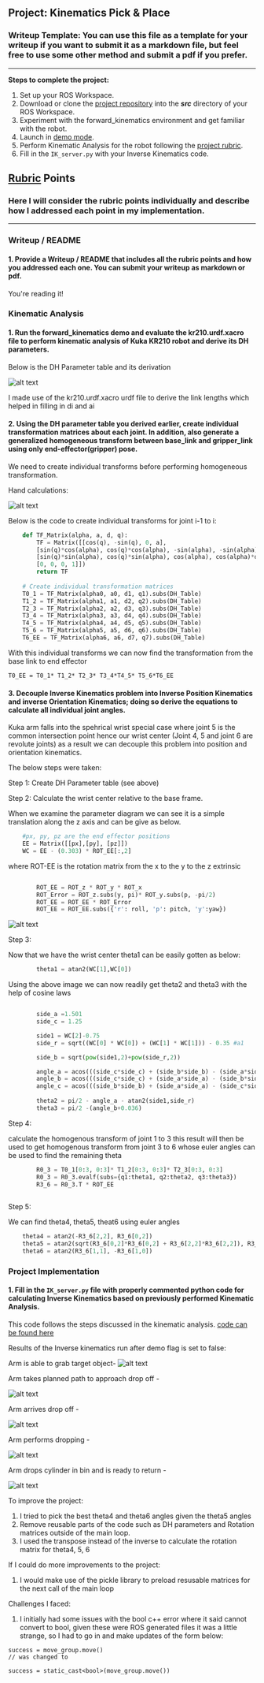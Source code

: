 ## Project: Kinematics Pick & Place
### Writeup Template: You can use this file as a template for your writeup if you want to submit it as a markdown file, but feel free to use some other method and submit a pdf if you prefer.

---


**Steps to complete the project:**  


1. Set up your ROS Workspace.
2. Download or clone the [project repository](https://github.com/udacity/RoboND-Kinematics-Project) into the ***src*** directory of your ROS Workspace.  
3. Experiment with the forward_kinematics environment and get familiar with the robot.
4. Launch in [demo mode](https://classroom.udacity.com/nanodegrees/nd209/parts/7b2fd2d7-e181-401e-977a-6158c77bf816/modules/8855de3f-2897-46c3-a805-628b5ecf045b/lessons/91d017b1-4493-4522-ad52-04a74a01094c/concepts/ae64bb91-e8c4-44c9-adbe-798e8f688193).
5. Perform Kinematic Analysis for the robot following the [project rubric](https://review.udacity.com/#!/rubrics/972/view).
6. Fill in the `IK_server.py` with your Inverse Kinematics code. 


[//]: # (Image References)

[image1]: ./misc_images/misc1.png
[image2]: ./misc_images/misc3.png
[image3]: ./misc_images/misc2.png

## [Rubric](https://review.udacity.com/#!/rubrics/972/view) Points
### Here I will consider the rubric points individually and describe how I addressed each point in my implementation.  

---
### Writeup / README

#### 1. Provide a Writeup / README that includes all the rubric points and how you addressed each one.  You can submit your writeup as markdown or pdf.  

You're reading it!

### Kinematic Analysis
#### 1. Run the forward_kinematics demo and evaluate the kr210.urdf.xacro file to perform kinematic analysis of Kuka KR210 robot and derive its DH parameters.

Below is the DH Parameter table and its derivation

[DHImage]: ./udacityDHderivation-FolawiyoCampbell-1.png
![alt text][DHImage]

I made use of the kr210.urdf.xacro urdf file to derive the link lengths which helped in filling in di and ai


#### 2. Using the DH parameter table you derived earlier, create individual transformation matrices about each joint. In addition, also generate a generalized homogeneous transform between base_link and gripper_link using only end-effector(gripper) pose.
We need to create individual transforms before performing homogeneous transformation.

Hand calculations:

[TransformImage]: ./misc_images/udacityTransaformationKProject-1.png

![alt text][TransformImage]

Below is the code to create individual transforms for joint i-1 to i:
```python
	def TF_Matrix(alpha, a, d, q):
		TF = Matrix([[cos(q), -sin(q), 0, a],
		[sin(q)*cos(alpha), cos(q)*cos(alpha), -sin(alpha), -sin(alpha)*d], 
		[sin(q)*sin(alpha), cos(q)*sin(alpha), cos(alpha), cos(alpha)*d], 
		[0, 0, 0, 1]])
		return TF
	
	# Create individual transformation matrices
	T0_1 = TF_Matrix(alpha0, a0, d1, q1).subs(DH_Table)
	T1_2 = TF_Matrix(alpha1, a1, d2, q2).subs(DH_Table)
	T2_3 = TF_Matrix(alpha2, a2, d3, q3).subs(DH_Table)
	T3_4 = TF_Matrix(alpha3, a3, d4, q4).subs(DH_Table)
	T4_5 = TF_Matrix(alpha4, a4, d5, q5).subs(DH_Table)
	T5_6 = TF_Matrix(alpha5, a5, d6, q6).subs(DH_Table)
	T6_EE = TF_Matrix(alpha6, a6, d7, q7).subs(DH_Table)
```
With this individual transforms we can now find the transformation from the base link to end effector

```
T0_EE = T0_1* T1_2* T2_3* T3_4*T4_5* T5_6*T6_EE
```


#### 3. Decouple Inverse Kinematics problem into Inverse Position Kinematics and inverse Orientation Kinematics; doing so derive the equations to calculate all individual joint angles.
Kuka arm falls into the spehrical wrist special case where joint 5 is the common intersection point hence our wrist center (Joint 4, 5 and  joint 6 are revolute joints)  as a result we can decouple this problem into position and orientation kinematics.

The below steps were taken:

Step 1: Create DH Parameter table (see above)

Step 2: Calculate the wrist center relative to the base frame. 

When we examine the parameter diagram we can see it is a simple translation along the z axis and can be give as below.
```python
    #px, py, pz are the end effector positions
    EE = Matrix([[px],[py], [pz]])
    WC = EE - (0.303) * ROT_EE[:,2]
```

where ROT-EE is the rotation matrix from the x to the y to the z extrinsic

```python

		ROT_EE = ROT_z * ROT_y * ROT_x
		ROT_Error = ROT_z.subs(y, pi)* ROT_y.subs(p, -pi/2)
		ROT_EE = ROT_EE * ROT_Error
		ROT_EE = ROT_EE.subs({'r': roll, 'p': pitch, 'y':yaw})
```

![alt text][image2]

Step 3: 

Now that we have the wrist center theta1 can be easily gotten as below:
```python
		theta1 = atan2(WC[1],WC[0])
```
Using the above image we can now readily get theta2 and theta3 with the help of cosine laws

```python

		side_a =1.501
		side_c = 1.25

		side1 = WC[2]-0.75
		side_r = sqrt((WC[0] * WC[0]) + (WC[1] * WC[1])) - 0.35 #a1

		side_b = sqrt(pow(side1,2)+pow(side_r,2))

		angle_a = acos(((side_c*side_c) + (side_b*side_b) - (side_a*side_a))/(2*side_c*side_b))
		angle_b = acos(((side_c*side_c) + (side_a*side_a) - (side_b*side_b))/(2*side_c*side_a))
		angle_c = acos(((side_b*side_b) + (side_a*side_a) - (side_c*side_c))/(2*side_b*side_a))
		
		theta2 = pi/2 - angle_a - atan2(side1,side_r)
		theta3 = pi/2 -(angle_b+0.036)
```
Step 4:

calculate the homogenous transform of joint 1 to 3 this result will then be used to get homogenous transform from joint 3 to 6 whose euler angles can be used to find the remaining theta

```python
		R0_3 = T0_1[0:3, 0:3]* T1_2[0:3, 0:3]* T2_3[0:3, 0:3]
		R0_3 = R0_3.evalf(subs={q1:theta1, q2:theta2, q3:theta3})
		R3_6 = R0_3.T * ROT_EE
    
```

Step 5:

We can find theta4, theta5, theat6 using euler angles

```python
    theta4 = atan2(-R3_6[2,2], R3_6[0,2])
    theta5 = atan2(sqrt(R3_6[0,2]*R3_6[0,2] + R3_6[2,2]*R3_6[2,2]), R3_6[1,2])
    theta6 = atan2(R3_6[1,1], -R3_6[1,0])
```

### Project Implementation

#### 1. Fill in the `IK_server.py` file with properly commented python code for calculating Inverse Kinematics based on previously performed Kinematic Analysis.  
This code follows the steps discussed in the kinematic analysis. 
[code can be found here](https://github.com/fola95/Udacity-Kinematics-Project/blob/master/kuka_arm/scripts/IK_server.py)

[ableToGrab]: ./misc_images/armAbleToGrab.png
Results of the Inverse kinematics run after demo flag is set to false:

Arm is able to grab target object-
![alt text][ableToGrab]

Arm takes planned path to approach drop off -

[approach]: ./misc_images/approachingDropOff.png

![alt text][approach]

Arm arrives drop off -

[arrive]: ./misc_images/arrivedDropOff.png

![alt text][arrive]

Arm performs dropping -

[drop]: ./misc_images/droppingCylinder.png

![alt text][drop]

Arm drops cylinder in bin and is ready to return - 

[ready]: ./misc_images/cylinderDroppedAndReadyToReturn.png

![alt text][ready]


To improve the project:
1. I tried to pick the best theta4 and theta6 angles given the theta5 angles
2. Remove reusable parts of the code such as DH parameters and Rotation matrices outside of the main loop.
3. I used the transpose instead of the inverse to calculate the rotation matrix for theta4, 5, 6

If I could do more improvements to the project:
1. I would make use of the pickle library to preload resusable matrices for the next call of the main loop

Challenges I faced:
1. I initially had some issues with the bool c++ error where it said cannot convert to bool, given these were ROS generated files it was a little strange, so I had to go in and make updates of the form below:
```
success = move_group.move()
// was changed to 

success = static_cast<bool>(move_group.move())
```

